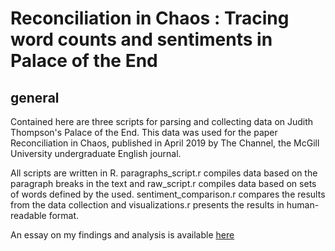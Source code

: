 # Reconciliation in Chaos : Tracing word counts and sentiments in Palace of the End

## general

Contained here are three scripts for parsing and collecting data on Judith Thompson's Palace of the End. This data was used for the paper Reconciliation in Chaos, published in April 2019 by The Channel, the McGill University undergraduate English journal. 

All scripts are written in R. paragraphs_script.r compiles data based on the paragraph breaks in the text and raw_script.r compiles data based on sets of words defined by the used. sentiment_comparison.r compares the results from the data collection and visualizations.r presents the results in human-readable format.

An essay on my findings and analysis is available [here](http://mcgillchannelundergraduatereview.com/2019/03/reconciliation-in-chaos-tracing-word-distributions-and-sentiment-in-the-monologues-of-palace-of-the-end/)
